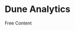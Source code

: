 # Dune Analytics

<ResourceGroupTitle>Free Content</ResourceGroupTitle>
<BadgeLink badgeText='Read' colorScheme='yellow' href=''></BadgeLink>
<BadgeLink badgeText='Read' colorScheme='yellow' href=''></BadgeLink>
<BadgeLink badgeText='Read' colorScheme='yellow' href=''></BadgeLink>